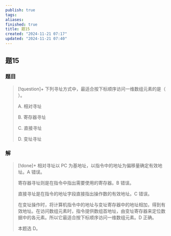 ```yaml
---
publish: true
tags: 
aliases: 
finished: true
title: 题15
created: "2024-11-21 07:17"
updated: "2024-11-21 07:40"
---
```

## 题15
### 题目
> [!question]+
> 下列寻址方式中，最适合按下标顺序访问一维数组元素的是（ ）。
> 
> A. 相对寻址
> 
> B. 寄存器寻址
> 
> C. 直接寻址
> 
> D. 变址寻址
### 解
> [!done]+
> 相对寻址以 PC 为基地址，以指令中的地址为偏移量确定有效地址。A 错误。
> 
> 寄存器寻址则是在指令中指出需要使用的寄存器。B 错误。
> 
> 直接寻址是在指令的地址字段直接指出操作数的有效地址。C 错误。
> 
> 在变址操作时，将计算机指令中的地址与变址寄存器中的地址相加，得到有效地址。在访问数组元素时，指令提供数组首地址，由变址寄存器来定位数据中的各元素。所以它最适合按下标顺序访问一维数组元素。D 正确。
> 
> 本题选 D。